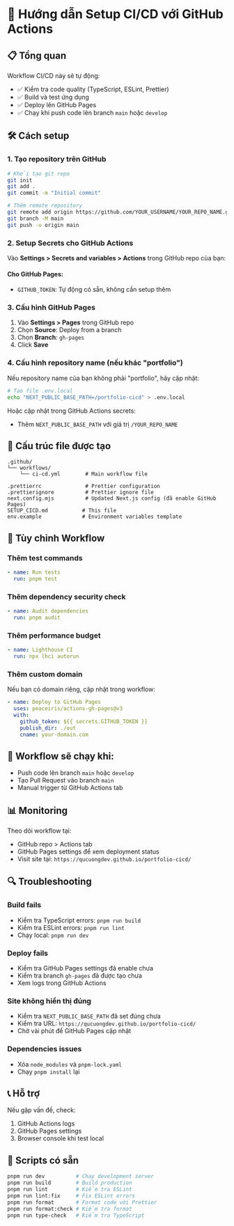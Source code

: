 # 🚀 Hướng dẫn Setup CI/CD với GitHub Actions

## 📋 Tổng quan

Workflow CI/CD này sẽ tự động:

- ✅ Kiểm tra code quality (TypeScript, ESLint, Prettier)
- ✅ Build và test ứng dụng
- ✅ Deploy lên GitHub Pages
- ✅ Chạy khi push code lên branch `main` hoặc `develop`

## 🛠️ Cách setup

### 1. Tạo repository trên GitHub

```bash
# Khởi tạo git repo
git init
git add .
git commit -m "Initial commit"

# Thêm remote repository
git remote add origin https://github.com/YOUR_USERNAME/YOUR_REPO_NAME.git
git branch -M main
git push -u origin main
```

### 2. Setup Secrets cho GitHub Actions

Vào **Settings > Secrets and variables > Actions** trong GitHub repo của bạn:

#### Cho GitHub Pages:
- `GITHUB_TOKEN`: Tự động có sẵn, không cần setup thêm

### 3. Cấu hình GitHub Pages

1. Vào **Settings > Pages** trong GitHub repo
2. Chọn **Source**: Deploy from a branch
3. Chọn **Branch**: `gh-pages`
4. Click **Save**

### 4. Cấu hình repository name (nếu khác "portfolio")

Nếu repository name của bạn không phải "portfolio", hãy cập nhật:

```bash
# Tạo file .env.local
echo "NEXT_PUBLIC_BASE_PATH=/portfolio-cicd" > .env.local
```

Hoặc cập nhật trong GitHub Actions secrets:
- Thêm `NEXT_PUBLIC_BASE_PATH` với giá trị `/YOUR_REPO_NAME`

## 📁 Cấu trúc file được tạo

```
.github/
└── workflows/
    └── ci-cd.yml        # Main workflow file

.prettierrc              # Prettier configuration
.prettierignore          # Prettier ignore file
next.config.mjs          # Updated Next.js config (đã enable GitHub Pages)
SETUP_CICD.md           # This file
env.example             # Environment variables template
```

## 🔧 Tùy chỉnh Workflow

### Thêm test commands
```yaml
- name: Run tests
  run: pnpm test
```

### Thêm dependency security check
```yaml
- name: Audit dependencies
  run: pnpm audit
```

### Thêm performance budget
```yaml
- name: Lighthouse CI
  run: npx lhci autorun
```

### Thêm custom domain
Nếu bạn có domain riêng, cập nhật trong workflow:
```yaml
- name: Deploy to GitHub Pages
  uses: peaceiris/actions-gh-pages@v3
  with:
    github_token: ${{ secrets.GITHUB_TOKEN }}
    publish_dir: ./out
    cname: your-domain.com
```

## 🚦 Workflow sẽ chạy khi:

- Push code lên branch `main` hoặc `develop`
- Tạo Pull Request vào branch `main`
- Manual trigger từ GitHub Actions tab

## 📊 Monitoring

Theo dõi workflow tại:
- GitHub repo > Actions tab
- GitHub Pages settings để xem deployment status
- Visit site tại: `https://qucuongdev.github.io/portfolio-cicd/`

## 🔍 Troubleshooting

### Build fails
- Kiểm tra TypeScript errors: `pnpm run build`
- Kiểm tra ESLint errors: `pnpm run lint`
- Chạy local: `pnpm run dev`

### Deploy fails
- Kiểm tra GitHub Pages settings đã enable chưa
- Kiểm tra branch `gh-pages` đã được tạo chưa
- Xem logs trong GitHub Actions

### Site không hiển thị đúng
- Kiểm tra `NEXT_PUBLIC_BASE_PATH` đã set đúng chưa
- Kiểm tra URL: `https://qucuongdev.github.io/portfolio-cicd/`
- Chờ vài phút để GitHub Pages cập nhật

### Dependencies issues
- Xóa `node_modules` và `pnpm-lock.yaml`
- Chạy `pnpm install` lại

## 📞 Hỗ trợ

Nếu gặp vấn đề, check:
1. GitHub Actions logs
2. GitHub Pages settings
3. Browser console khi test local

## 🎯 Scripts có sẵn

```bash
pnpm run dev          # Chạy development server
pnpm run build        # Build production
pnpm run lint         # Kiểm tra ESLint
pnpm run lint:fix     # Fix ESLint errors
pnpm run format       # Format code với Prettier
pnpm run format:check # Kiểm tra format
pnpm run type-check   # Kiểm tra TypeScript
```
